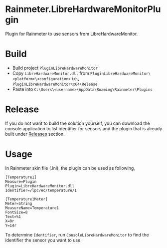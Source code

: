 # Rainmeter.LibreHardwareMonitorPlugin

Plugin for Rainmeter to use sensors from LibreHardwareMonitor.

# Build

- Build project `PluginLibreHardwareMonitor`
- Copy `LibreHardwareMonitor.dll` from `PluginLibreHardwareMonitor\<platform>\<configuration>` i.e., `PluginLibreHardwareMonitor\x64\Release`
- Paste into `C:\Users\<username>\AppData\Roaming\Rainmeter\Plugins`

# Release

If you do not want to build the solution yourself, you can download the console application to list identifier for sensors and the plugin that is already built under [Releases](https://github.com/wiruzman/Rainmeter.LibreHardwareMonitorPlugin/releases) section.

# Usage

In Rainmeter skin file (.ini), the plugin can be used as following,

```
[Temperature1]
Measure=Plugin
Plugin=LibreHardwareMonitor.dll
Identifier=/lpc/ec/temperature/1

[Temperature1Meter]
Meter=String
MeasureName=Temperature1
FontSize=8
Text=%1
X=0r
Y=14r
```

To determine `Identifier`, run `ConsoleLibreHardwareMonitor` to find the identifier the sensor you want to use.
